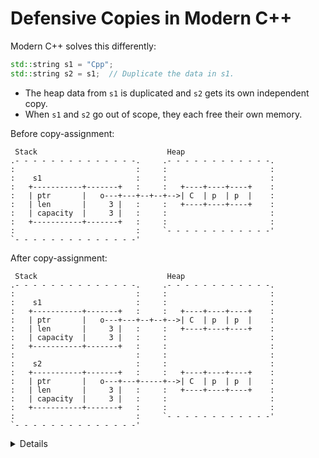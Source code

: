 # Defensive Copies in Modern C++ 

Modern C++ solves this differently:

```c++
std::string s1 = "Cpp";
std::string s2 = s1;  // Duplicate the data in s1.
```

* The heap data from `s1` is duplicated and `s2` gets its own independent copy.
* When `s1` and `s2` go out of scope, they each free their own memory.

Before copy-assignment:


```bob
 Stack                             Heap
.- - - - - - - - - - - - - -.     .- - - - - - - - - - - -.
:                           :     :                       :
:    s1                     :     :                       :
:   +-----------+-------+   :     :   +----+----+----+    :
:   | ptr       |   o---+---+--+--+-->| C  | p  | p  |    :
:   | len       |     3 |   :     :   +----+----+----+    :
:   | capacity  |     3 |   :     :                       :
:   +-----------+-------+   :     :                       :
:                           :     `- - - - - - - - - - - -'
`- - - - - - - - - - - - - -'
```

After copy-assignment:

```bob
 Stack                             Heap
.- - - - - - - - - - - - - -.     .- - - - - - - - - - - -.
:                           :     :                       :
:    s1                     :     :                       :
:   +-----------+-------+   :     :   +----+----+----+    :
:   | ptr       |   o---+---+--+--+-->| C  | p  | p  |    :
:   | len       |     3 |   :     :   +----+----+----+    :
:   | capacity  |     3 |   :     :                       :
:   +-----------+-------+   :     :                       :
:                           :     :                       :
:    s2                     :     :                       :
:   +-----------+-------+   :     :   +----+----+----+    :
:   | ptr       |   o---+---+-----+-->| C  | p  | p  |    :
:   | len       |     3 |   :     :   +----+----+----+    :
:   | capacity  |     3 |   :     :                       :
:   +-----------+-------+   :     :                       :
:                           :     `- - - - - - - - - - - -'
`- - - - - - - - - - - - - -'
```

<details>

Key points:

- C++ has made a slightly different choice than Rust. Because `=` copies data,
  the string data has to be cloned. Otherwise we would get a double-free when
  either string goes out of scope.

- C++ also has [`std::move`], which is used to indicate when a value may be
  moved from. If the example had been `s2 = std::move(s1)`, no heap allocation
  would take place. After the move, `s1` would be in a valid but unspecified
  state. Unlike Rust, the programmer is allowed to keep using `s1`.

- Unlike Rust, `=` in C++ can run arbitrary code as determined by the type
  which is being copied or moved.

[`std::move`]: https://en.cppreference.com/w/cpp/utility/move
 
</details>
